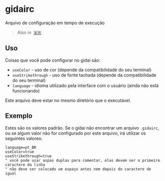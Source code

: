 # gidairc
Arquivo de configuração em tempo de execução

> Also in&nbsp;
> <a href="../../GIDAIRC.md">🇧🇷</a>

## Uso

Coisas que você pode configurar no gidai são:

- `useColor` - uso de cor (depende da compatibilidade do seu terminal)
- `useStrikethrough` - uso de fonte tachada (depende da compatibilidade do seu terminal)
- `language` - idioma utilizado pela interface com o usuário (ainda não está funcionando)

Este arquivo deve estar no mesmo diretório que o executável.

## Exemplo

Estes são os valores padrão. Se o gidai não encontrar um arquivo `.gidairc`, ou se algum valor não for configurado por este arquivo, irá utilizar os seguintes valores:
```
language=pt_BR
useColor=true
useStrikethrough=true
" você pode usar aspas duplas para comentar, elas devem ser o primeiro caractere da linha
" não deve ser colocado um espaço antes nem depois do caractere de igual
```

